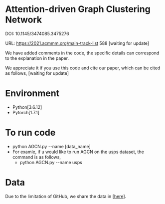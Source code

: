 # Attention-driven Graph Clustering Network
DOI: 10.1145/3474085.3475276

URL: https://2021.acmmm.org/main-track-list 
588 [waiting for update]


We have added comments in the code, the specific details can correspond to the explanation in the paper.

We appreciate it if you use this code and cite our paper, which can be cited as follows,
[waiting for update]
<!--
> @ARTICLE{9455383, <br>
>   author={Peng, Zhihao and Jia, Yuheng and Liu, Hui and Hou, Junhui and Zhang, Qingfu}, <br>
>   journal={IEEE Transactions on Circuits and Systems for Video Technology},  <br>
>   title={Maximum Entropy Subspace Clustering Network},  <br>
>   year={2021}, <br>
>   volume={}, <br>
>   number={}, <br>
>   pages={1-1}, <br>
>   doi={10.1145/3474085.3475276} <br>
> } <br>
-->

# Environment
+ Python[3.6.12]
+ Pytorch[1.7.1]
# To run code
+ python AGCN.py --name [data_name]
+ For examle, if u would like to run AGCN on the usps dataset, the command is as follows,
  + python AGCN.py --name usps

# Data
Due to the limitation of GitHub, we share the data in [<a href="https://drive.google.com/drive/folders/1swVtlqQkLFEmu9l2QXEQS6Hmw20q0QTc?usp=sharing">here</a>].
